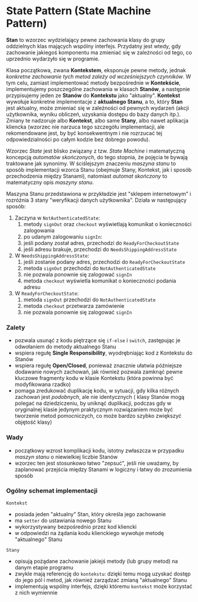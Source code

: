 # State Pattern (State Machine Pattern)

**Stan** to wzorzec wydzielający pewne zachowania klasy do grupy oddzielnych klas mających wspólny interfejs. Przydatny
jest wtedy, gdy zachowanie jakiegoś komponentu ma zmieniać się w zależności od tego, co uprzednio wydarzyło się w
programie.

Klasa początkowa, zwana **Kontekstem**, eksponuje pewne metody, jednak _konkretne zachowanie tych metod zależy od
wcześniejszych czynników_. W tym celu, zamiast implementować metody bezpośrednie w **Kontekście**, implementujemy
poszczególne zachowania w klasach **Stanów**, a następnie przypisujemy jeden ze **Stanów** do **Kontekstu** jako
"aktualny". **Kontekst** wywołuje konkretne implementacje z **aktualnego Stanu**, a to, który **Stan** jest aktualny,
może zmieniać się w zależności od pewnych wydarzeń (akcji użytkownika, wyniku obliczeń, uzyskania dostępu do bazy
danych itp.). Zmiany te nadzoruje albo **Kontekst**, albo same **Stany**, albo nawet aplikacja kliencka (wzorzec nie
narzuca
tego szczegółu implementacji, ale rekomendowane jest, by być konsekwentnym i nie rozrzucać tej odpowiedzialności po
całym kodzie bez dobrego powodu).

Wzorzec _State_ jest blisko związany z tzw. _State Machine_ i matematyczną koncepcją _automatów skończonych_, do tego
stopnia, że pojęcia te bywają traktowane jak synonimy. W ściślejszym znaczeniu _maszyna stanu_ to sposób implementacji
wzorca Stanu (obejmuje Stany, Kontekst, jak i sposób przechodzenia między Stanami), natomiast _automat skończony_ to
matematyczny opis _maszyny stanu_.

Maszyna Stanu przedstawiona w przykładzie jest "sklepem internetowym" i rozróżnia 3 stany "weryfikacji danych
użytkownika". Działa w następujący sposób:

1. Zaczyna w `NotAuthenticatedState`:
   1. metody `signOut` oraz `checkout` wyświetlają komunikat o konieczności zalogowania
   2. po udanym zalogowaniu `signIn`:
   3. jeśli podany został adres, przechodzi do `ReadyForCheckoutState`
   4. jeśli adresu brakuje, przechodzi do `NeedsShippingAddressState`
2. W `NeedsShippingAddressState`:
   1. jeśli zostanie podany adres, przechodzi do `ReadyForCheckoutState`
   2. metoda `signOut` przechodzi do `NotAuthenticatedState`
   3. nie pozwala ponownie się zalogować `signIn`
   4. metoda `checkout` wyświetla komunikat o konieczności podania adresu
3. W `ReadyForCheckoutState`:
   1. metoda `signOut` przechodzi do `NotAuthenticatedState`
   2. metoda `checkout` przetwarza zamówienie
   3. nie pozwala ponownie się zalogować `signIn`

### Zalety

- pozwala usunąć z kodu piętrzące się `if-else` i `switch`, zastępując je odwołaniem do metody aktualnego Stanu
- wspiera regułę **Single Responsibility**, wyodrębniając kod z Kontekstu do Stanów
- wspiera regułę **Open/Closed**, ponieważ znacznie ułatwia późniejsze dodawanie nowych zachowań, jak również pozwala
  zamknąć pewne kluczowe fragmenty kodu w klasie Kontekstu (która powinna być modyfikowana rzadko)
- pomaga zredukować duplikację kodu, w sytuacji, gdy kilka różnych zachowań jest _podobnych_, ale nie identycznych (
  klasy Stanów mogą polegać na dziedziczeniu, by uniknąć duplikacji, podczas gdy w oryginalnej klasie jedynym
  praktycznym rozwiązaniem może być tworzenie metod pomocniczych, co może bardzo szybko zwiększyć objętość klasy)

### Wady

- początkowy wzrost komplikacji kodu, istotny zwłaszcza w przypadku _maszyn stanu_ o niewielkiej liczbie Stanów
- wzorzec ten jest stosunkowo łatwo "zepsuć", jeśli nie uważamy, by zaplanować przejścia między Stanami w logiczny i
  łatwy do zrozumienia sposób

### Ogólny schemat implementacji

`Kontekst`

- posiada jeden "aktualny" Stan, który określa jego zachowanie
- ma `setter` do ustawiania nowego Stanu
- wykorzystywany bezpośrednio przez kod kliencki
- w odpowiedzi na żądania kodu klienckiego wywołuje metodę "aktualnego" Stanu

`Stany`

- opisują pożądane zachowanie jakiejś metody (lub grupy metod) na danym etapie programu
- zwykle mają referencję do `kontekstu`: dzięki temu mogą uzyskać dostęp do jego pól i metod, jak również zarządzać
  zmianą "aktualnego" Stanu
- implementują wspólny interfejs, dzięki któremu `kontekst` może korzystać z nich wymiennie